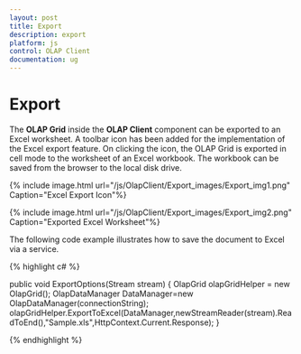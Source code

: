 ```yaml
---
layout: post
title: Export
description: export
platform: js
control: OLAP Client
documentation: ug
---
```


# Export

The **OLAP Grid** inside the **OLAP Client** component can be exported to an Excel worksheet. A toolbar icon has been added for the implementation of the Excel export feature. On clicking the icon, the OLAP Grid is exported in cell mode to the worksheet of an Excel workbook. The workbook can be saved from the browser to the local disk drive.

{% include image.html url="/js/OlapClient/Export_images/Export_img1.png" Caption="Excel Export Icon"%}

{% include image.html url="/js/OlapClient/Export_images/Export_img2.png" Caption="Exported Excel Worksheet"%}

The following code example illustrates how to save the document to Excel via a service.

{% highlight c# %}

public void ExportOptions(Stream stream)
{
OlapGrid olapGridHelper = new OlapGrid();
OlapDataManager DataManager=new OlapDataManager(connectionString);
olapGridHelper.ExportToExcel(DataManager,newStreamReader(stream).ReadToEnd(),"Sample.xls",HttpContext.Current.Response);
}

{% endhighlight %}



